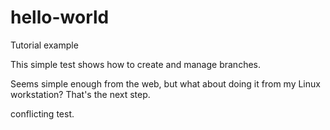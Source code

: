 # hello-world
Tutorial example

This simple test shows how to create and manage branches.

Seems simple enough from the web, but what about doing it from my Linux workstation? That's the next step.

conflicting test.
